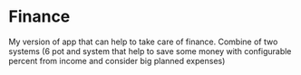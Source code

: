 # Finance
My version of app that can help to take care of finance. Combine of two systems (6 pot and system that help to save  some money with configurable percent from income and consider big planned expenses)
